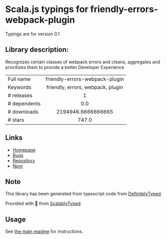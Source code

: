 
# Scala.js typings for friendly-errors-webpack-plugin

Typings are for version 0.1

## Library description:
Recognizes certain classes of webpack errors and cleans, aggregates and prioritizes them to provide a better Developer Experience

|                    |                 |
| ------------------ | :-------------: |
| Full name          | friendly-errors-webpack-plugin |
| Keywords           | friendly, errors, webpack, plugin |
| # releases         | 1 |
| # dependents       | 0.0 |
| # downloads        | 2194946.6666666665 |
| # stars            | 747.0 |

## Links
- [Homepage](https://github.com/geowarin/friendly-errors-webpack-plugin#readme)
- [Bugs](https://github.com/geowarin/friendly-errors-webpack-plugin/issues)
- [Repository](https://github.com/geowarin/friendly-errors-webpack-plugin)
- [Npm](https://www.npmjs.com/package/friendly-errors-webpack-plugin)
    


## Note
This library has been generated from typescript code from [DefinitelyTyped](https://definitelytyped.org).

Provided with :purple_heart: from [ScalablyTyped](https://github.com/oyvindberg/ScalablyTyped)

## Usage
See [the main readme](../../readme.md) for instructions.


